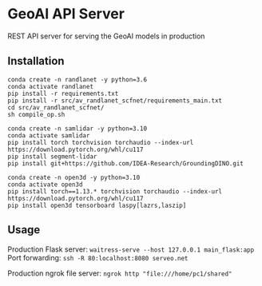 # GeoAI API Server
REST API server for serving the GeoAI models in production

## Installation
```
conda create -n randlanet -y python=3.6
conda activate randlanet
pip install -r requirements.txt
pip install -r src/av_randlanet_scfnet/requirements_main.txt
cd src/av_randlanet_scfnet/
sh compile_op.sh
```

```
conda create -n samlidar -y python=3.10
conda activate samlidar
pip install torch torchvision torchaudio --index-url https://download.pytorch.org/whl/cu117
pip install segment-lidar
pip install git+https://github.com/IDEA-Research/GroundingDINO.git
```

```
conda create -n open3d -y python=3.10
conda activate open3d
pip install torch==1.13.* torchvision torchaudio --index-url https://download.pytorch.org/whl/cu117
pip install open3d tensorboard laspy[lazrs,laszip]
```

## Usage
Production Flask server: `waitress-serve --host 127.0.0.1 main_flask:app`
Port forwarding: `ssh -R 80:localhost:8080 serveo.net`

Production ngrok file server: `ngrok http "file:///home/pc1/shared"`

